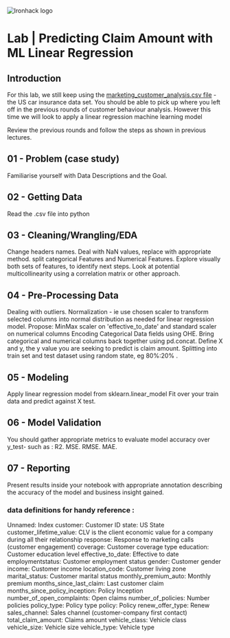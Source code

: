 ![Ironhack logo](https://i.imgur.com/1QgrNNw.png)

# Lab | Predicting Claim Amount with ML Linear Regression

## Introduction

For this lab, we still keep using the [marketing_customer_analysis.csv file](marketing_customer_analysis.csv) - the US car insurance data set. You should be able to pick up where you left off in the previous rounds of customer behaviour analysis. However this time we will look to apply a linear regression machine learning model 

Review the previous rounds and follow the steps as shown in previous lectures.

## 01 - Problem (case study)
Familiarise yourself with Data Descriptions and the Goal.

## 02 - Getting Data
Read the .csv file into python

## 03 - Cleaning/Wrangling/EDA
Change headers names.
Deal with NaN values, replace with appropriate method. 
split categorical Features and Numerical Features.
Explore visually both sets of features, to identify next steps. 
Look at potential multicollinearity using a correlation matrix or other approach. 

## 04 - Pre-Processing Data
Dealing with outliers.
Normalization - ie use chosen scaler to transform selected columns into normal distribution as needed for linear regression model. Propose: MinMax scaler on 'effective_to_date' and standard scaler on numerical columns 
Encoding Categorical Data fields using OHE.
Bring categorical and numerical columns back together using pd.concat.
Define X and y, the y value you are seeking to predict is claim amount.
Splitting into train set and test dataset using random state, eg 80%:20% .

## 05 - Modeling
Apply linear regression model from sklearn.linear_model
Fit over your train data and predict against X test. 

## 06 - Model Validation
You should gather appropriate metrics to evaluate model accuracy over y_test- such as : 
R2.
MSE.
RMSE.
MAE.

## 07 - Reporting
Present results inside your notebook with appropriate annotation describing the accuracy of the model and business insight gained.


### data definitions for handy reference :

Unnamed: Index
customer: Customer ID
state: US State
customer_lifetime_value: CLV is the client economic value for a company during all their relationship
response: Response to marketing calls (customer engagement)
coverage: Customer coverage type
education: Customer education level
effective_to_date: Effective to date
employmentstatus: Customer employment status
gender: Customer gender
income: Customer income
location_code: Customer living zone
marital_status: Customer marital status
monthly_premium_auto: Monthly premium
months_since_last_claim: Last customer claim
months_since_policy_inception: Policy Inception
number_of_open_complaints: Open claims
number_of_policies: Number policies
policy_type: Policy type
policy: Policy
renew_offer_type: Renew
sales_channel: Sales channel (customer-company first contact)
total_claim_amount: Claims amount
vehicle_class: Vehicle class
vehicle_size: Vehicle size
vehicle_type: Vehicle type
